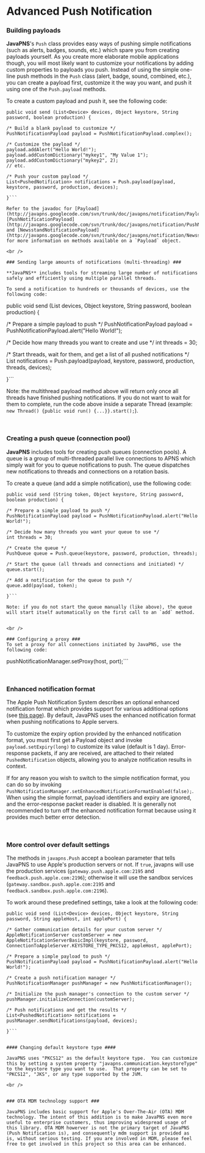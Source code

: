 # Advanced Push Notification #

### Building payloads ###

**JavaPNS**'s `Push` class provides easy ways of pushing simple notifications (such as alerts, badges, sounds, etc.) which spare you from creating payloads yourself.  As you create more elaborate mobile applications though, you will most likely want to customize your notifications by adding custom properties to payloads you push.  Instead of using the simple one-line push methods in the `Push` class (alert, badge, sound, combined, etc.), you can create a payload first, customize it the way you want, and push it using one of the `Push.payload` methods.

To create a custom payload and push it, see the following code:
```
public void send (List<Device> devices, Object keystore, String password, boolean production) {

/* Build a blank payload to customize */
PushNotificationPayload payload = PushNotificationPayload.complex();

/* Customize the payload */
payload.addAlert("Hello World!");
payload.addCustomDictionary("mykey1", "My Value 1");
payload.addCustomDictionary("mykey2", 2);
// etc.

/* Push your custom payload */
List<PushedNotification> notifications = Push.payload(payload, keystore, password, production, devices);

}```

Refer to the javadoc for [Payload](http://javapns.googlecode.com/svn/trunk/doc/javapns/notification/Payload.html), [PushNotificationPayload](http://javapns.googlecode.com/svn/trunk/doc/javapns/notification/PushNotificationPayload.html) and [NewsstandNotificationPayload](http://javapns.googlecode.com/svn/trunk/doc/javapns/notification/NewsstandNotificationPayload.html) for more information on methods available on a `Payload` object.

<br />

### Sending large amounts of notifications (multi-threading) ###

**JavaPNS** includes tools for streaming large number of notifications safely and efficiently using multiple parallel threads.

To send a notification to hundreds or thousands of devices, use the following code:
```
public void send (List<Device> devices, Object keystore, String password, boolean production) {

/* Prepare a simple payload to push */
PushNotificationPayload payload = PushNotificationPayload.alert("Hello World!");

/* Decide how many threads you want to create and use */
int threads = 30;

/* Start threads, wait for them, and get a list of all pushed notifications */
List<PushedNotification> notifications = Push.payload(payload, keystore, password, production, threads, devices);

}```

Note: the multithread payload method above will return only once all threads have finished pushing notifications. If you do not want to wait for them to complete, run the code above inside a separate Thread (example: `new Thread() {public void run() {...}}.start();`).

<br />

### Creating a push queue (connection pool) ###

**JavaPNS** includes tools for creating push queues (connection pools).  A queue is a group of multi-threaded parallel live connections to APNS which simply wait for you to queue notifications to push.  The queue dispatches new notifications to threads and connections on a rotation basis.

To create a queue (and add a simple notification), use the following code:
```
public void send (String token, Object keystore, String password, boolean production) {

/* Prepare a simple payload to push */
PushNotificationPayload payload = PushNotificationPayload.alert("Hello World!");

/* Decide how many threads you want your queue to use */
int threads = 30;

/* Create the queue */
PushQueue queue = Push.queue(keystore, password, production, threads);

/* Start the queue (all threads and connections and initiated) */
queue.start();

/* Add a notification for the queue to push */
queue.add(payload, token);

}```

Note: if you do not start the queue manually (like above), the queue will start itself automatically on the first call to an `add` method.


<br />

### Configuring a proxy ###
To set a proxy for all connections initiated by JavaPNS, use the following code:
```
pushNotificationManager.setProxy(host, port);```

<br />

### Enhanced notification format ###
The Apple Push Notification System describes an optional enhanced notification format which provides support for various additional options (see [this page](http://developer.apple.com/library/ios/#documentation/NetworkingInternet/Conceptual/RemoteNotificationsPG/CommunicatingWIthAPS/CommunicatingWIthAPS.html)).  By default,  JavaPNS uses the enhanced notification format when pushing notifications to Apple servers.

To customize the expiry option provided by the enhanced notification format, you must first get a Payload object and invoke `payload.setExpiry(long)` to customize its value (default is 1 day).  Error-response packets, if any are received, are attached to their related `PushedNotification` objects, allowing you to analyze notification results in context.

If for any reason you wish to switch to the simple notification format, you can do so by invoking `PushNotificationManager.setEnhancedNotificationFormatEnabled(false);`.  When using the simple format, payload identifiers and expiry are ignored, and the error-response packet reader is disabled.  It is generally not recommended to turn off the enhanced notification format because using it provides much better error detection.

<br />

### More control over default settings ###
The methods in `javapns.Push` accept a boolean parameter that tells JavaPNS to use Apple's production servers or not.  If `true`, javapns will use the production services (`gateway.push.apple.com:2195` and `feedback.push.apple.com:2196`); otherwise it will use the sandbox services (`gateway.sandbox.push.apple.com:2195` and `feedback.sandbox.push.apple.com:2196`).

To work around these predefined settings, take a look at the following code:
```
public void send (List<Device> devices, Object keystore, String password, String appleHost, int applePort) {

/* Gather communication details for your custom server */
AppleNotificationServer customServer = new AppleNotificationServerBasicImpl(keystore, password, ConnectionToAppleServer.KEYSTORE_TYPE_PKCS12, appleHost, applePort);

/* Prepare a simple payload to push */
PushNotificationPayload payload = PushNotificationPayload.alert("Hello World!");

/* Create a push notification manager */
PushNotificationManager pushManager = new PushNotificationManager();

/* Initialize the push manager's connection to the custom server */
pushManager.initializeConnection(customServer);

/* Push notifications and get the results */
List<PushedNotification> notifications = pushManager.sendNotifications(payload, devices);

}```


#### Changing default keystore type ####

JavaPNS uses "PKCS12" as the default keystore type.  You can customize this by setting a system property "javapns.communication.keystoreType" to the keystore type you want to use.  That property can be set to "PKCS12", "JKS", or any type supported by the JVM.

<br />


### OTA MDM technology support ###

JavaPNS includes basic support for Apple's Over-The-Air (OTA) MDM technology. The intent of this addition is to make JavaPNS even more useful to enterprise customers, thus improving widespread usage of this library. OTA MDM howerver is not the primary target of JavaPNS (Push Notification is), and consequently mdm support is provided as is, without serious testing. If you are involved in MDM, please feel free to get involved in this project so this area can be enhanced.
